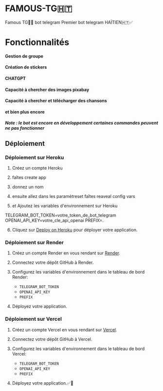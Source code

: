 # FAMOUS-TG🇭🇹
Famous TG🔰✅ bot telegram   Premier bot telegram HAÏTIEN🇭🇹✅
# Fonctionnalités 
#### Gestion de groupe
#### Création de stickers
#### CHATGPT
#### Capacité à chercher des images pixabay
#### Capacité à chercher et télécharger des chansons 
#### et bien plus encore
##### Note : le bot est encore en développement certaines commandes peuvent ne pas fonctionner 


## Déploiement

### Déploiement sur Heroku

1. Créez un compte Heroku
2. faîtes create app
3. donnez un nom
4. ensuite allez dans les paramètreset faîtes reaveal config vars

5.  et Ajoutez les variables d'environnement sur Heroku
   
   TELEGRAM_BOT_TOKEN=votre_token_de_bot_telegram
   OPENAI_API_KEY=votre_cle_api_openai
   PREFIX=.
   

6. Cliquez sur [Deploy on Heroku]() pour déployer votre application.

### Déploiement sur Render

1. Créez un compte Render en vous rendant sur [Render](https://render.com/).
2. Connectez votre dépôt GitHub à Render.
3. Configurez les variables d'environnement dans le tableau de bord Render:
   - `TELEGRAM_BOT_TOKEN`
   - `OPENAI_API_KEY`
   - `PREFIX`

4. Déployez votre application.

### Déploiement sur Vercel

1. Créez un compte Vercel en vous rendant sur [Vercel](https://vercel.com/).
2. Connectez votre dépôt GitHub à Vercel.
3. Configurez les variables d'environnement dans le tableau de bord Vercel:
   - `TELEGRAM_BOT_TOKEN`
   - `OPENAI_API_KEY`
   - `PREFIX`

4. Déployez votre application.✅🔰


